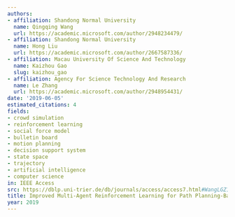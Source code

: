 ```yaml
---
authors:
- affiliation: Shandong Normal University
  name: Qingqing Wang
  url: https://academic.microsoft.com/author/2948234479/
- affiliation: Shandong Normal University
  name: Hong Liu
  url: https://academic.microsoft.com/author/2667587336/
- affiliation: Macau University Of Science And Technology
  name: Kaizhou Gao
  slug: kaizhou_gao
- affiliation: Agency For Science Technology And Research
  name: Le Zhang
  url: https://academic.microsoft.com/author/2948954431/
date: '2019-06-05'
estimated_citations: 4
fields:
- crowd simulation
- reinforcement learning
- social force model
- bulletin board
- motion planning
- decision support system
- state space
- trajectory
- artificial intelligence
- computer science
in: IEEE Access
src: https://dblp.uni-trier.de/db/journals/access/access7.html#WangLGZ19a
title: Improved Multi-Agent Reinforcement Learning for Path Planning-Based Crowd Simulation
year: 2019
---
```

